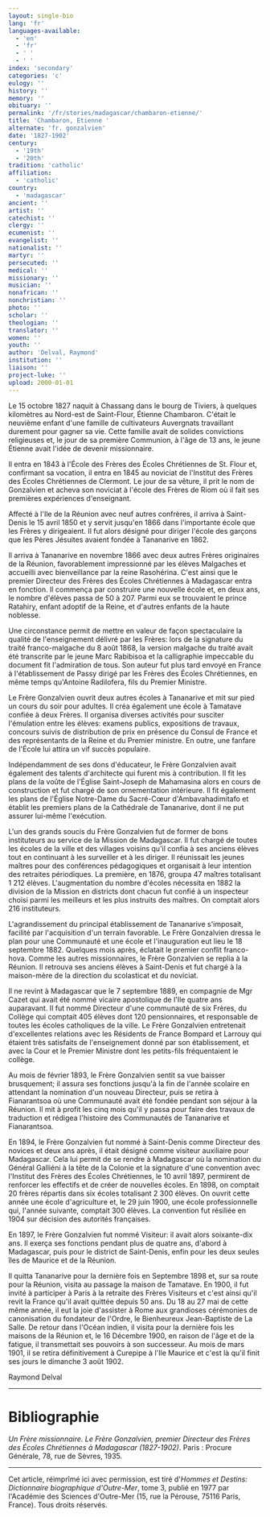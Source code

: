 ```yaml
---
layout: single-bio
lang: 'fr'
languages-available:
  - 'en'
  - 'fr'
  - ' '
  - ' '
index: 'secondary'
categories: 'c'
eulogy: ''
history: ''
memory: ''
obituary: ''
permalink: '/fr/stories/madagascar/chambaron-etienne/'
title: 'Chambaron, Etienne '
alternate: 'fr. gonzalvien'
date: '1827-1902'
century:
  - '19th'
  - '20th'
tradition: 'catholic'
affiliation:
  - 'catholic'
country:
  - 'madagascar'
ancient: ''
artist: ''
catechist: ''
clergy: ''
ecumenist: ''
evangelist: ''
nationalist: ''
martyr: ''
persecuted: ''
medical: ''
missionary: ''
musician: ''
nonafrican: ''
nonchristian: ''
photo: ''
scholar: ''
theologian: ''
translator: ''
women: ''
youth: ''
author: 'Delval, Raymond'
institution: ''
liaison: ''
project-luke: ''
upload: 2000-01-01
---
```



Le 15 octobre 1827 naquit à Chassang dans le bourg de Tiviers, à quelques kilomètres au Nord-est de Saint-Flour, Étienne Chambaron. C'était le neuvième enfant d'une famille de cultivateurs Auvergnats travaillant durement pour gagner sa vie. Cette famille avait de solides convictions religieuses et, le jour de sa première Communion, à l'âge de 13 ans, le jeune Étienne avait l'idée de devenir missionnaire.

Il entra en 1843 à l'École des Frères des Écoles Chrétiennes de St. Flour et, confirmant sa vocation, il entra en 1845 au noviciat de l'Institut des Frères des Écoles Chrétiennes de Clermont. Le jour de sa vêture, il prit le nom de Gonzalvien et acheva son noviciat à l'école des Frères de Riom où il fait ses premières expériences d'enseignant.

Affecté à l'Ile de la Réunion avec neuf autres confrères, il arriva à Saint-Denis le 15 avril 1850 et y servit jusqu'en 1866 dans l'importante école que les Frères y dirigeaient. Il fut alors désigné pour diriger l'école des garçons que les Pères Jésuites avaient fondée à Tananarive en 1862.

Il arriva à Tananarive en novembre 1866 avec deux autres Frères originaires de la Réunion, favorablement impressionné par les élèves Malgaches et accueilli avec bienveillance par la reine Rasohérina. C'est ainsi que le premier Directeur des Frères des Écoles Chrétiennes à Madagascar entra en fonction. Il commença par construire une nouvelle école et, en deux ans, le nombre d'élèves passa de 50 à 207. Parmi eux se trouvaient le prince Ratahiry, enfant adoptif de la Reine, et d'autres enfants de la haute noblesse.

Une circonstance permit de mettre en valeur de façon spectaculaire la qualité de l'enseignement délivré par les Frères: lors de la signature du traité franco-malgache du 8 août 1868, la version malgache du traité avait été transcrite par le jeune Marc Rabibisoa et la calligraphie impeccable du document fit l'admiration de tous. Son auteur fut plus tard envoyé en France à l'établissement de Passy dirigé par les Frères des Écoles Chrétiennes, en même temps qu'Antoine Radilofera, fils du Premier Ministre.

Le Frère Gonzalvien ouvrit deux autres écoles à Tananarive et mit sur pied un cours du soir pour adultes. Il créa également une école à Tamatave confiée à deux Frères. Il organisa diverses activités pour susciter l'émulation entre les élèves: examens publics, expositions de travaux, concours suivis de distribution de prix en présence du Consul de France et des représentants de la Reine et du Premier ministre. En outre, une fanfare de l'École lui attira un vif succès populaire.

Indépendamment de ses dons d'éducateur, le Frère Gonzalvien avait également des talents d'architecte qui furent mis à contribution. Il fit les plans de la voûte de l'Église Saint-Joseph de Mahamasina alors en cours de construction et fut chargé de son ornementation intérieure. Il fit également les plans de l'Église Notre-Dame du Sacré-Cœur d'Ambavahadimitafo et établit les premiers plans de la Cathédrale de Tananarive, dont il ne put assurer lui-même l'exécution.

L'un des grands soucis du Frère Gonzalvien fut de former de bons instituteurs au service de la Mission de Madagascar. Il fut chargé de toutes les écoles de la ville et des villages voisins qu'il confia à ses anciens élèves tout en continuant à les surveiller et à les diriger. Il réunissait les jeunes maîtres pour des conférences pédagogiques et organisait à leur intention des retraites périodiques. La première, en 1876, groupa 47 maîtres totalisant 1 212 élèves. L'augmentation du nombre d'écoles nécessita en 1882 la division de la Mission en districts dont chacun fut confié à un inspecteur choisi parmi les meilleurs et les plus instruits des maîtres. On comptait alors 216 instituteurs.

L'agrandissement du principal établissement de Tananarive s'imposait, facilité par l'acquisition d'un terrain favorable. Le Frère Gonzalvien dressa le plan pour une Communauté et une école et l'inauguration eut lieu le 18 septembre 1882. Quelques mois après, éclatait le premier conflit franco-hova. Comme les autres missionnaires, le Frère Gonzalvien se replia à la Réunion. Il retrouva ses anciens élèves à Saint-Denis et fut chargé à la maison-mère de la direction du scolasticat et du noviciat.

Il ne revint à Madagascar que le 7 septembre 1889, en compagnie de Mgr Cazet qui avait été nommé vicaire apostolique de l'Ile quatre ans auparavant. Il fut nommé Directeur d'une communauté de six Frères, du Collège qui comptait 405 élèves dont 120 pensionnaires, et responsable de toutes les écoles catholiques de la ville. Le Frère Gonzalvien entretenait d'excellentes relations avec les Résidents de France Bompard et Larrouy qui étaient très satisfaits de l'enseignement donné par son établissement, et avec la Cour et le Premier Ministre dont les petits-fils fréquentaient le collège.

Au mois de février 1893, le Frère Gonzalvien sentit sa vue baisser brusquement; il assura ses fonctions jusqu'à la fin de l'année scolaire en attendant la nomination d'un nouveau Directeur, puis se retira à Fianarantsoa où une Communauté avait été fondée pendant son séjour à la Réunion. Il mit à profit les cinq mois qu'il y passa pour faire des travaux de traduction et rédigea l'histoire des Communautés de Tananarive et Fianarantsoa.

En 1894, le Frère Gonzalvien fut nommé à Saint-Denis comme Directeur des novices et deux ans après, il était désigné comme visiteur auxiliaire pour Madagascar. Cela lui permit de se rendre à Madagascar où la nomination du Général Galliéni à la tête de la Colonie et la signature d'une convention avec l'Institut des Frères des Écoles Chrétiennes, le 10 avril 1897, permirent de renforcer les effectifs et de créer de nouvelles écoles. En 1898, on comptait 20 frères répartis dans six écoles totalisant 2 300 élèves. On ouvrit cette année une école d'agriculture et, le 29 juin 1900, une école professionnelle qui, l'année suivante, comptait 300 élèves. La convention fut résiliée en 1904 sur décision des autorités françaises.

En 1897, le Frère Gonzalvien fut nommé Visiteur: il avait alors soixante-dix ans. Il exerça ses fonctions pendant plus de quatre ans, d'abord à Madagascar, puis pour le district de Saint-Denis, enfin pour les deux seules îles de Maurice et de la Réunion.

Il quitta Tananarive pour la dernière fois en Septembre 1898 et, sur sa route pour la Réunion, visita au passage la maison de Tamatave. En 1900, il fut invité à participer à Paris à la retraite des Frères Visiteurs et c'est ainsi qu'il revit la France qu'il avait quittée depuis 50 ans. Du 18 au 27 mai de cette même année, il eut la joie d'assister à Rome aux grandioses cérémonies de canonisation du fondateur de l'Ordre, le Bienheureux Jean-Baptiste de La Salle. De retour dans l'Océan indien, il visita pour la dernière fois les maisons de la Réunion et, le 16 Décembre 1900, en raison de l'âge et de la fatigue, il transmettait ses pouvoirs à son successeur. Au mois de mars 1901, il se retira définitivement à Curepipe à l'Ile Maurice et c'est là qu'il finit ses jours le dimanche 3 août 1902.

Raymond Delval

---

# Bibliographie

*Un Frère missionnaire. Le Frère Gonzalvien, premier Directeur des Frères des Écoles Chrétiennes à Madagascar (1827-1902)*. Paris : Procure Générale, 78, rue de Sèvres, 1935.

---

Cet article, réimprîmé ici avec permission, est tiré d'*Hommes et Destins: Dictionnaire biographique d'Outre-Mer*, tome 3, publié en 1977 par l'Académie des Sciences d'Outre-Mer (15, rue la Pérouse, 75116 Paris, France). Tous droits réservés.